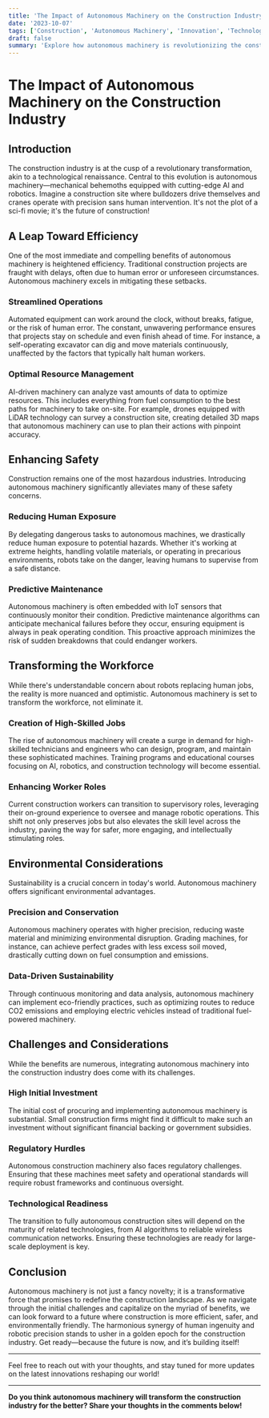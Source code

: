 ```yaml
---
title: 'The Impact of Autonomous Machinery on the Construction Industry'
date: '2023-10-07'
tags: ['Construction', 'Autonomous Machinery', 'Innovation', 'Technology']
draft: false
summary: 'Explore how autonomous machinery is revolutionizing the construction industry, increasing efficiency, safety, and transforming the traditional jobsite.'
---
```


# The Impact of Autonomous Machinery on the Construction Industry

## Introduction

The construction industry is at the cusp of a revolutionary transformation, akin to a technological renaissance. Central to this evolution is autonomous machinery—mechanical behemoths equipped with cutting-edge AI and robotics. Imagine a construction site where bulldozers drive themselves and cranes operate with precision sans human intervention. It's not the plot of a sci-fi movie; it's the future of construction!

## A Leap Toward Efficiency

One of the most immediate and compelling benefits of autonomous machinery is heightened efficiency. Traditional construction projects are fraught with delays, often due to human error or unforeseen circumstances. Autonomous machinery excels in mitigating these setbacks.

### Streamlined Operations

Automated equipment can work around the clock, without breaks, fatigue, or the risk of human error. The constant, unwavering performance ensures that projects stay on schedule and even finish ahead of time. For instance, a self-operating excavator can dig and move materials continuously, unaffected by the factors that typically halt human workers.

### Optimal Resource Management

AI-driven machinery can analyze vast amounts of data to optimize resources. This includes everything from fuel consumption to the best paths for machinery to take on-site. For example, drones equipped with LiDAR technology can survey a construction site, creating detailed 3D maps that autonomous machinery can use to plan their actions with pinpoint accuracy.

## Enhancing Safety

Construction remains one of the most hazardous industries. Introducing autonomous machinery significantly alleviates many of these safety concerns.

### Reducing Human Exposure

By delegating dangerous tasks to autonomous machines, we drastically reduce human exposure to potential hazards. Whether it's working at extreme heights, handling volatile materials, or operating in precarious environments, robots take on the danger, leaving humans to supervise from a safe distance.

### Predictive Maintenance

Autonomous machinery is often embedded with IoT sensors that continuously monitor their condition. Predictive maintenance algorithms can anticipate mechanical failures before they occur, ensuring equipment is always in peak operating condition. This proactive approach minimizes the risk of sudden breakdowns that could endanger workers.

## Transforming the Workforce

While there's understandable concern about robots replacing human jobs, the reality is more nuanced and optimistic. Autonomous machinery is set to transform the workforce, not eliminate it.

### Creation of High-Skilled Jobs

The rise of autonomous machinery will create a surge in demand for high-skilled technicians and engineers who can design, program, and maintain these sophisticated machines. Training programs and educational courses focusing on AI, robotics, and construction technology will become essential.

### Enhancing Worker Roles

Current construction workers can transition to supervisory roles, leveraging their on-ground experience to oversee and manage robotic operations. This shift not only preserves jobs but also elevates the skill level across the industry, paving the way for safer, more engaging, and intellectually stimulating roles.

## Environmental Considerations

Sustainability is a crucial concern in today's world. Autonomous machinery offers significant environmental advantages.

### Precision and Conservation

Autonomous machinery operates with higher precision, reducing waste material and minimizing environmental disruption. Grading machines, for instance, can achieve perfect grades with less excess soil moved, drastically cutting down on fuel consumption and emissions.

### Data-Driven Sustainability

Through continuous monitoring and data analysis, autonomous machinery can implement eco-friendly practices, such as optimizing routes to reduce CO2 emissions and employing electric vehicles instead of traditional fuel-powered machinery.

## Challenges and Considerations

While the benefits are numerous, integrating autonomous machinery into the construction industry does come with its challenges.

### High Initial Investment

The initial cost of procuring and implementing autonomous machinery is substantial. Small construction firms might find it difficult to make such an investment without significant financial backing or government subsidies.

### Regulatory Hurdles

Autonomous construction machinery also faces regulatory challenges. Ensuring that these machines meet safety and operational standards will require robust frameworks and continuous oversight.

### Technological Readiness

The transition to fully autonomous construction sites will depend on the maturity of related technologies, from AI algorithms to reliable wireless communication networks. Ensuring these technologies are ready for large-scale deployment is key.

## Conclusion

Autonomous machinery is not just a fancy novelty; it is a transformative force that promises to redefine the construction landscape. As we navigate through the initial challenges and capitalize on the myriad of benefits, we can look forward to a future where construction is more efficient, safer, and environmentally friendly. The harmonious synergy of human ingenuity and robotic precision stands to usher in a golden epoch for the construction industry. Get ready—because the future is now, and it’s building itself!

---

Feel free to reach out with your thoughts, and stay tuned for more updates on the latest innovations reshaping our world!

---

**Do you think autonomous machinery will transform the construction industry for the better? Share your thoughts in the comments below!**